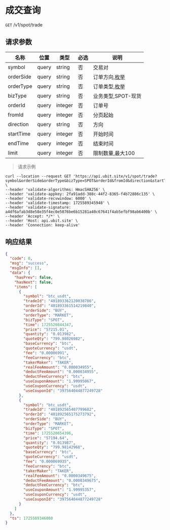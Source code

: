 # 成交查询

`GET` /v1/spot/trade

## 请求参数

| 名称        | 位置    | 类型      | 必选 | 说明                         |
|-----------|-------|---------|----|----------------------------|
| symbol    | query | string  | 否  | 交易对                        |
| orderSide | query | string  | 否  | 订单方向,[枚举](/README?id=买卖方向) |
| orderType | query | string  | 否  | 订单类型,[枚举](/README?id=订单类型) |
| bizType   | query | string  | 否  | 业务类型,SPOT-现货               |
| orderId   | query | integer | 否  | 订单号                        |
| fromId    | query | integer | 否  | 分页起始                       |
| direction | query | string  | 否  | 方向                         |
| startTime | query | integer | 否  | 开始时间                       |
| endTime   | query | integer | 否  | 结束时间                       |
| limit     | query | integer | 否  | 限制数量,最大100                 |

> 请求示例

```shell
curl --location --request GET 'https://api.ubit.site/v1/spot/trade?symbol&orderSide&orderType&bizType=SPOT&orderId&fromId&direction&startTime=&endTime=&limit=20' \
--header 'validate-algorithms: HmacSHA256' \
--header 'validate-appkey: 2fa91add-388c-44f2-8365-f4b72886c135' \
--header 'validate-recvwindow: 6000' \
--header 'validate-timestamp: 1725589345948' \
--header 'validate-signature: a4df6afab3d8e58e35f4ec0e5076be6b15281a40c67641f4ab5efbf98ab6400b' \
--header 'Accept: */*' \
--header 'Host: api.ubit.site' \
--header 'Connection: keep-alive' 
```

## 响应结果

```json
{
  "code": 0,
  "msg": "success",
  "msgInfo": [],
  "data": {
    "hasPrev": false,
    "hasNext": false,
    "items": [
      {
        "symbol": "btc_usdt",
        "tradeId": "401893362120038786",
        "orderId": "401893361514219840",
        "orderSide": "BUY",
        "orderType": "MARKET",
        "bizType": "SPOT",
        "time": 1725520844347,
        "price": "57215.01",
        "quantity": "0.013982",
        "quoteQty": "799.98026982",
        "baseCurrency": "btc",
        "quoteCurrency": "usdt",
        "fee": "0.00006991",
        "feeCurrency": "btc",
        "takerMaker": "TAKER",
        "realFeeAmount": "0.000034955",
        "deductFeeAmount": "0.000034955",
        "deductFeeCurrency": "btc",
        "useCouponAmount": "1.99995067",
        "useCouponCurrency": "usdt",
        "useCouponId": "397564044877249728"
      },
      {
        "symbol": "btc_usdt",
        "tradeId": "401892565407799682",
        "orderId": "401892565175273792",
        "orderSide": "BUY",
        "orderType": "MARKET",
        "bizType": "SPOT",
        "time": 1725520654396,
        "price": "57194.64",
        "quantity": "0.013987",
        "quoteQty": "799.98142968",
        "baseCurrency": "btc",
        "quoteCurrency": "usdt",
        "fee": "0.000069935",
        "feeCurrency": "btc",
        "takerMaker": "TAKER",
        "realFeeAmount": "0.0000349675",
        "deductFeeAmount": "0.0000349675",
        "deductFeeCurrency": "btc",
        "useCouponAmount": "1.99995357",
        "useCouponCurrency": "usdt",
        "useCouponId": "397564044877249728"
      }
    ]
  },
  "ts": 1725589346080
}
```

